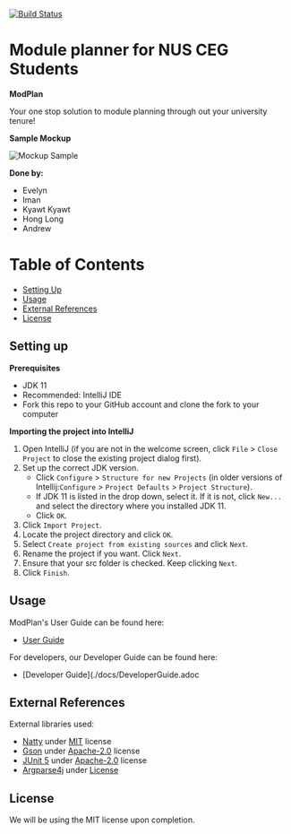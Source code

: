 [![Build Status](https://travis-ci.org/namiwa/main.svg?branch=master)](https://travis-ci.org/namiwa/main)


# Module planner for NUS CEG Students

**ModPlan**

Your one stop solution to module planning through out your university tenure!

**Sample Mockup**

![Mockup Sample](https://github.com/namiwa/main/blob/namiwa-readme-1/docs/images/Ui.png)

**Done by:**
  * Evelyn
  * Iman
  * Kyawt Kyawt
  * Hong Long
  * Andrew

# Table of Contents
* [Setting Up](#setting-up)
* [Usage](#usage)
* [External References](#external-references)
* [License](#license)

## Setting up


**Prerequisites**

* JDK 11
* Recommended: IntelliJ IDE
* Fork this repo to your GitHub account and clone the fork to your computer

**Importing the project into IntelliJ**

1. Open IntelliJ (if you are not in the welcome screen, click `File` > `Close Project` to close the existing project dialog first).
1. Set up the correct JDK version.
   * Click `Configure` > `Structure for new Projects` (in older versions of Intellij:`Configure` > `Project Defaults` > `Project Structure`).
   * If JDK 11 is listed in the drop down, select it. If it is not, click `New...` and select the directory where you installed JDK 11.
   * Click `OK`.
1. Click `Import Project`.
1. Locate the project directory and click `OK`.
1. Select `Create project from existing sources` and click `Next`.
1. Rename the project if you want. Click `Next`.
1. Ensure that your src folder is checked. Keep clicking `Next`.
1. Click `Finish`.

## Usage

ModPlan's User Guide can be found here:
*   [User Guide](./docs/UserGuide.adoc)

For developers, our Developer Guide can be found here:
*   [Developer Guide](./docs/DeveloperGuide.adoc

## External References

External libraries used:
* [Natty](https://github.com/joestelmach/natty) under [MIT](https://opensource.org/licenses/MIT) license
* [Gson](https://github.com/google/gson) under [Apache-2.0](https://www.apache.org/licenses/LICENSE-2.0) license
* [JUnit 5](https://github.com/junit-team/junit5) under [Apache-2.0](https://www.apache.org/licenses/LICENSE-2.0) license
* [Argparse4j](https://github.com/argparse4j/argparse4j) under [License](https://github.com/argparse4j/argparse4j/blob/master/LICENSE.txt)


## License

We will be using the MIT license upon completion.
